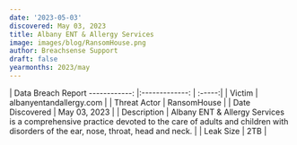 ```yaml
---
date: '2023-05-03'
discovered: May 03, 2023
title: Albany ENT & Allergy Services
image: images/blog/RansomHouse.png
author: Breachsense Support
draft: false
yearmonths: 2023/may
---
```



| Data Breach Report
------------:     |:-------------:    | :-----:|
| Victim      | albanyentandallergy.com      | 
| Threat Actor      | RansomHouse      | 
| Date Discovered      | May 03, 2023      | 
| Description      | Albany ENT & Allergy Services is a comprehensive practice devoted to the care of adults and children with disorders of the ear, nose, throat, head and neck.      | 
| Leak Size      | 2TB      | 

